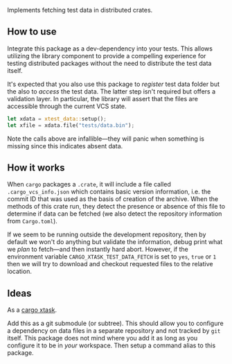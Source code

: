 Implements fetching test data in distributed crates.

## How to use

Integrate this package as a dev-dependency into your tests. This allows
utilizing the library component to provide a compelling experience for testing
distributed packages without the need to distribute the test data itself.

It's expected that you also use this package to _register_ test data folder but
the also to _access_ the test data. The latter step isn't required but offers a
validation layer. In particular, the library will assert that the files are
accessible through the current VCS state.

```rust
let xdata = xtest_data::setup();
let xfile = xdata.file("tests/data.bin");
```

Note the calls above are infallible—they will panic when something is missing
since this indicates absent data.

## How it works

When `cargo` packages a `.crate`, it will include a file called
`.cargo_vcs_info.json` which contains basic version information, i.e. the
commit ID that was used as the basis of creation of the archive. When the
methods of this crate run, they detect the presence or absence of this file to
determine if data can be fetched (we also detect the repository information
from `Cargo.toml`).

If we seem to be running outside the development repository, then by default we
won't do anything but validate the information, debug print what we _plan_ to
fetch—and then instantly hard abort. However, if the environment variable
`CARGO_XTASK_TEST_DATA_FETCH` is set to `yes`, `true` or `1` then we will try
to download and checkout requested files to the relative location.

## Ideas

As a [cargo xtask][cargo-xtask].

Add this as a git submodule (or subtree). This should allow you to configure a
dependency on data files in a separate repository and not tracked by `git`
itself. This package does not mind where you add it as long as you configure it
to be in _your_ workspace. Then setup a command alias to this
package.

[cargo-xtask]: https://github.com/matklad/cargo-xtask
